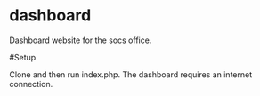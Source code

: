 dashboard
=========

Dashboard website for the socs office.

#Setup

Clone and then run index.php. The dashboard requires an internet connection.
